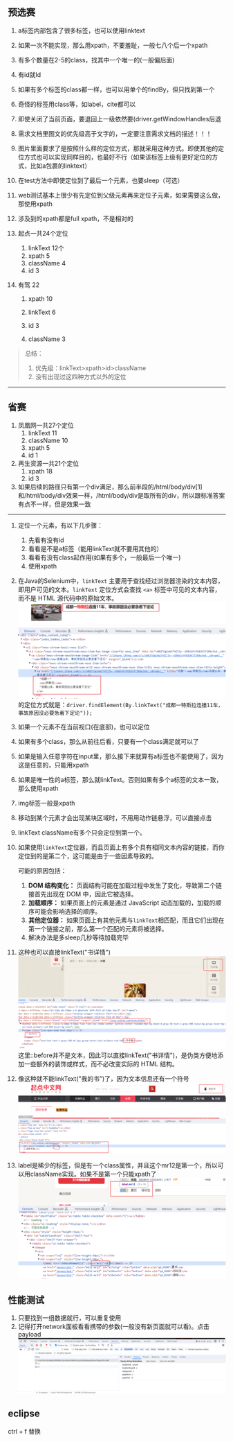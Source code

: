 ## 预选赛

1. a标签内部包含了很多标签，也可以使用linktext

2. 如果一次不能实现，那么用xpath，不要羞耻，一般七八个后一个xpath

3. 有多个数量在2-5的class，找其中一个唯一的(一般偏后面)

4. 有id就Id

5. 如果有多个标签的class都一样，也可以用单个的findBy，但只找到第一个

6. 奇怪的标签用class等，如label，cite都可以

7. 即使关闭了当前页面，要退回上一级依然要(driver.getWindowHandles后退

8. 需求文档里图文的优先级高于文字的，一定要注意需求文档的描述！！！

9. 图片里面要求了是按照什么样的定位方式，那就采用这种方式。即使其他的定位方式也可以实现同样目的，也最好不行（如果该标签上级有更好定位的方式，比如a包裹的linktext）

10. 在test方法中即使定位到了最后一个元素，也要sleep（可选）

11. web测试基本上很少有先定位到父级元素再来定位子元素，如果需要这么做，那使用xpath

12. 涉及到的xpath都是full xpath，不是相对的

13. 起点一共24个定位
    1. linkText 12个
    2. xpath 5
    3. className 4
    4. id 3

14. 有驾 22
    1. xpath 10

    2. linkText 6

    3. id 3

    4. className 3


> 总结：
>
> 1. 优先级：linkText>xpath>id>className
> 2. 没有出现过这四种方式以外的定位

---------

## 省赛

1. 凤凰网一共27个定位
   1. linkText 11
   2. className 10
   3. xpath 5
   4. id 1
2. 再生资源一共21个定位
   1. xpath 18
   2. id 3
3. 如果后续的路径只有第一个div满足，那么前半段的/html/body/div[1]和/html/body/div效果一样，/html/body/div是取所有的div，所以跟标准答案有点不一样，但是效果一致

------



1. 定位一个元素，有以下几步骤：
   1. 先看有没有id
   2. 看看是不是a标签（能用linkText就不要用其他的）
   3. 看看有没有class起作用(如果有多个，一般最后一个唯一)
   4. 使用xpath

2. 在Java的Selenium中，`linkText` 主要用于查找经过浏览器渲染的文本内容，即用户可见的文本。`linkText` 定位方式会查找 `<a>` 标签中可见的文本内容，而不是 HTML 源代码中的原始文本。![image-20231127112858073](%E8%87%AA%E5%8A%A8%E5%8C%96%E6%B5%8B%E8%AF%95%E5%BF%83%E5%BE%97.assets/image-20231127112858073.png)的定位方式就是：`driver.findElement(By.linkText("成都一特斯拉连撞11车，事故原因没必要急着下定论"));`

3. 如果一个元素不在当前视口(在底部)，也可以定位

4. 如果有多个class，那么从前往后看，只要有一个class满足就可以了

5. 如果是输入任意字符在input里，那么接下来就算有a标签也不能使用了，因为这是任意的，只能用xpath

6. 如果是唯一性的a标签，那么就linkText。否则如果有多个a标签的文本一致，那么使用xpath

7. img标签一般是xpath

8. 移动到某个元素才会出现某块区域时，不用用动作链悬浮，可以直接点击

9. linkText className有多个只会定位到第一个。

10. 如果使用`linkText`定位器，而且页面上有多个具有相同文本内容的链接，而你定位到的是第二个，这可能是由于一些因素导致的。

    可能的原因包括：

    1. **DOM 结构变化：** 页面结构可能在加载过程中发生了变化，导致第二个链接首先出现在 DOM 中，因此它被选择。
    2. **加载顺序：** 如果页面上的元素是通过 JavaScript 动态加载的，加载的顺序可能会影响选择的顺序。
    3. **其他定位器：** 如果页面上有其他元素与`linkText`相匹配，而且它们出现在第一个链接之前，那么第一个匹配的元素将被选择。
    4. 解决办法是多sleep几秒等待加载完毕

11. 这种也可以直接linkText("书详情")![image-20231128141404474](%E8%87%AA%E5%8A%A8%E5%8C%96%E6%B5%8B%E8%AF%95%E5%BF%83%E5%BE%97.assets/image-20231128141404474.png)这里::before并不是文本，因此可以直接linkText("书详情")，是伪类方便地添加一些额外的装饰或样式，而不必改变实际的 HTML 结构。

12. 像这种就不能linkText("我的书")了，因为文本信息还有一个符号![image-20231127200206188](%E8%87%AA%E5%8A%A8%E5%8C%96%E6%B5%8B%E8%AF%95%E5%BF%83%E5%BE%97.assets/image-20231127200206188.png)

13. label是稀少的标签，但是有一个class属性，并且这个mr12是第一个，所以可以用className实现。如果不是第一个只能xpath了![image-20231128142010886](%E8%87%AA%E5%8A%A8%E5%8C%96%E6%B5%8B%E8%AF%95%E5%BF%83%E5%BE%97.assets/image-20231128142010886.png)





## 性能测试

1. 只要找到一组数据就行，可以重复使用
2. 记得打开network面板看看携带的参数(一般没有新页面就可以看)。点击payload![image-20231127222540458](%E8%87%AA%E5%8A%A8%E5%8C%96%E6%B5%8B%E8%AF%95%E5%BF%83%E5%BE%97.assets/image-20231127222540458.png)





## eclipse

ctrl + f  替换